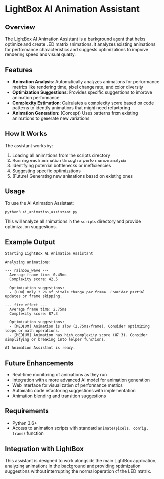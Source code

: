 # LightBox AI Animation Assistant

## Overview

The LightBox AI Animation Assistant is a background agent that helps optimize and create LED matrix animations. It analyzes existing animations for performance characteristics and suggests optimizations to improve rendering speed and visual quality.

## Features

- **Animation Analysis**: Automatically analyzes animations for performance metrics like rendering time, pixel change rate, and color diversity
- **Optimization Suggestions**: Provides specific suggestions to improve animation performance
- **Complexity Estimation**: Calculates a complexity score based on code patterns to identify animations that might need refactoring
- **Animation Generation**: (Concept) Uses patterns from existing animations to generate new variations

## How It Works

The assistant works by:

1. Loading all animations from the scripts directory
2. Running each animation through a performance analysis
3. Identifying potential bottlenecks or inefficiencies
4. Suggesting specific optimizations
5. (Future) Generating new animations based on existing ones

## Usage

To use the AI Animation Assistant:

```bash
python3 ai_animation_assistant.py
```

This will analyze all animations in the `scripts` directory and provide optimization suggestions.

## Example Output

```
Starting LightBox AI Animation Assistant

Analyzing animations:

--- rainbow_wave ---
  Average frame time: 0.45ms
  Complexity score: 42.5

  Optimization suggestions:
  - [LOW] Only 3.2% of pixels change per frame. Consider partial updates or frame skipping.

--- fire_effect ---
  Average frame time: 2.75ms
  Complexity score: 87.3

  Optimization suggestions:
  - [MEDIUM] Animation is slow (2.75ms/frame). Consider optimizing loops or math operations.
  - [MEDIUM] Animation has high complexity score (87.3). Consider simplifying or breaking into helper functions.

AI Animation Assistant is ready.
```

## Future Enhancements

- Real-time monitoring of animations as they run
- Integration with a more advanced AI model for animation generation
- Web interface for visualization of performance metrics
- Automatic code refactoring suggestions with implementation
- Animation blending and transition suggestions

## Requirements

- Python 3.6+
- Access to animation scripts with standard `animate(pixels, config, frame)` function

## Integration with LightBox

This assistant is designed to work alongside the main LightBox application, analyzing animations in the background and providing optimization suggestions without interrupting the normal operation of the LED matrix. 